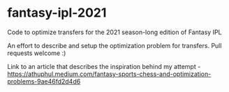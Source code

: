 # fantasy-ipl-2021
Code to optimize transfers for the 2021 season-long edition of Fantasy IPL

An effort to describe and setup the optimization problem for transfers.
Pull requests welcome :)

Link to an article that describes the inspiration behind my attempt - https://athuphul.medium.com/fantasy-sports-chess-and-optimization-problems-9ae46fd2d4d6
